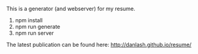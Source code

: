 This is a generator (and webserver) for my resume. 

1. npm install
1. npm run generate
1. npm run server


The latest publication can be found here: http://danlash.github.io/resume/
